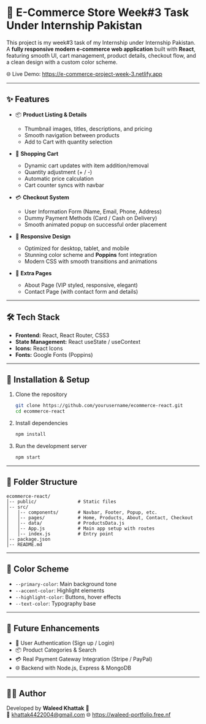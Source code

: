 # 🛒 E-Commerce Store Week#3 Task Under Internship Pakistan

This project is my week#3 task of my Internship under Internship Pakistan. A **fully responsive modern e-commerce web application** built with **React**, featuring smooth UI, cart management, product details, checkout flow, and a clean design with a custom color scheme.

🌐 Live Demo: https://e-commerce-project-week-3.netlify.app

---

## ✨ Features

- 📦 **Product Listing & Details**
  - Thumbnail images, titles, descriptions, and pricing
  - Smooth navigation between products
  - Add to Cart with quantity selection

- 🛒 **Shopping Cart**
  - Dynamic cart updates with item addition/removal
  - Quantity adjustment (+ / -)
  - Automatic price calculation
  - Cart counter syncs with navbar

- 💳 **Checkout System**
  - User Information Form (Name, Email, Phone, Address)
  - Dummy Payment Methods (Card / Cash on Delivery)
  - Smooth animated popup on successful order placement

- 📱 **Responsive Design**
  - Optimized for desktop, tablet, and mobile
  - Stunning color scheme and **Poppins** font integration
  - Modern CSS with smooth transitions and animations

- 📑 **Extra Pages**
  - About Page (VIP styled, responsive, elegant)
  - Contact Page (with contact form and details)

---

## 🛠️ Tech Stack

- **Frontend:** React, React Router, CSS3 
- **State Management:** React useState / useContext
- **Icons:** React Icons
- **Fonts:** Google Fonts (Poppins)

---

## 🚀 Installation & Setup

1. Clone the repository  
   ```bash
   git clone https://github.com/yourusername/ecommerce-react.git
   cd ecommerce-react
   ```

2. Install dependencies  
   ```bash
   npm install
   ```

3. Run the development server  
   ```bash
   npm start
   ```

---

## 📂 Folder Structure

```
ecommerce-react/
│-- public/               # Static files
│-- src/
│   │-- components/       # Navbar, Footer, Popup, etc.
│   │-- pages/            # Home, Products, About, Contact, Checkout
│   │-- data/             # ProductsData.js
│   │-- App.js            # Main app setup with routes
│   │-- index.js          # Entry point
│-- package.json
│-- README.md
```

---

## 🎨 Color Scheme

- `--primary-color`: Main background tone  
- `--accent-color`: Highlight elements  
- `--highlight-color`: Buttons, hover effects  
- `--text-color`: Typography base  

---

## 📌 Future Enhancements

- 🔐 User Authentication (Sign up / Login)
- 📦 Product Categories & Search
- 💳 Real Payment Gateway Integration (Stripe / PayPal)
- 🌐 Backend with Node.js, Express & MongoDB

---

## 👨‍💻 Author

Developed by **Waleed Khattak** 🚀  
📧 khattak4422004@gmail.com 
🌐 https://waleed-portfolio.free.nf
